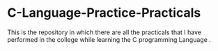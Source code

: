# C-Language-Practice-Practicals

This is the repository in which there are all the practicals that I have performed in the college while learning the C programming Language .
